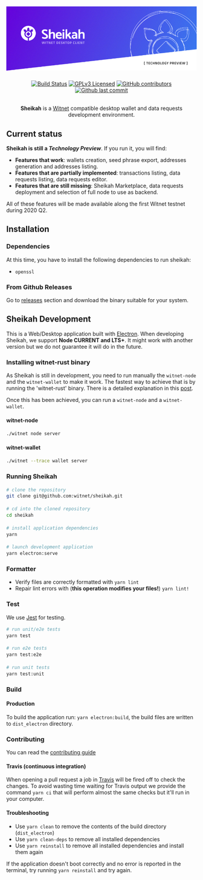 <div align="center">
    <h1><img src="https://raw.githubusercontent.com/witnet/sheikah/master/.github/header.png" alt="Sheikah"/></a></h1>
    <a href="https://travis-ci.com/witnet/sheikah"><img src="https://travis-ci.com/witnet/sheikah.svg?branch=master" alt="Build Status" /></a>
    <a href="https://github.com/witnet/sheikah/blob/master/LICENSE"><img src="https://img.shields.io/github/license/witnet/sheikah.svg" alt="GPLv3 Licensed" /></a>
    <a href="https://github.com/witnet/sheikah/graphs/contributors"><img src="https://img.shields.io/github/contributors/witnet/sheikah.svg" alt="GitHub contributors" /></a>
    <a href="https://github.com/witnet/sheikah/commits/dev"><img src="https://img.shields.io/github/last-commit/witnet/sheikah.svg" alt="Github last commit" /></a>
    <br /><br />
    <p><strong>Sheikah</strong> is a <a href="https://witnet.io/">Witnet</a> compatible desktop wallet and data requests development environment.</p>
</div>

## Current status

**Sheikah is still a *Technology Preview***. If you run it, you will find:

- **Features that work**: wallets creation, seed phrase export, addresses generation and addresses listing.
- **Features that are partially implemented**: transactions listing, data requests listing, data requests editor.
- **Features that are still missing**: Sheikah Marketplace, data requests deployment and selection of full node to use as backend.

All of these features will be made available along the first Witnet testnet during 2020 Q2.

## Installation

### Dependencies

At this time, you have to install the following dependencies to run sheikah:

- `openssl`

### From Github Releases

Go to [releases](https://github.com/witnet/sheikah/releases) section and download the binary suitable for your system.

## Sheikah Development

This is a Web/Desktop application built with [Electron](https://electronjs.org/). When developing Sheikah, we support **Node CURRENT and LTS+**. It might work with another version but we do not guarantee it will do in the future.

### Installing witnet-rust binary

As Sheikah is still in development, you need to run manually the `witnet-node` and the `witnet-wallet` to make it work. The fastest way to achieve that is by running the 'witnet-rust' binary. There is a detailed explanation in this [post](https://medium.com/witnet/how-to-run-a-full-node-on-the-witnet-testnet-911986b8add3).

Once this has been achieved, you can run a `witnet-node` and a `witnet-wallet`.

#### witnet-node

```bash
./witnet node server
```

#### witnet-wallet

```bash
./witnet --trace wallet server
```

### Running Sheikah

``` bash
# clone the repository
git clone git@github.com:witnet/sheikah.git

# cd into the cloned repository
cd sheikah

# install application dependencies
yarn

# launch development application
yarn electron:serve
```

### Formatter

* Verify files are correctly formatted with `yarn lint`
* Repair lint errors with (**this operation modifies your files!**) `yarn lint!`

### Test

We use [Jest](https://facebook.github.io/jest/) for testing.

``` bash
# run unit/e2e tests
yarn test

# run e2e tests
yarn test:e2e

# run unit tests
yarn test:unit
```

### Build

#### Production

To build the application run: `yarn electron:build`, the build files are written to `dist_electron` directory.

### Contributing

You can read the [contributing guide](https://github.com/witnet/sheikah/blob/master/.github/CONTRIBUTING.md)

#### Travis (continuous integration)

When opening a pull request a job in [Travis](https://travis-ci.com/) will be fired off to check the changes. To avoid wasting time waiting for Travis output we provide the command `yarn ci` that will perform almost the same checks but it'll run in your computer.

#### Troubleshooting

* Use `yarn clean` to remove the contents of the build directory (`dist_electron`)
* Use `yarn clean-deps` to remove all installed dependencies
* Use `yarn reinstall` to remove all installed dependencies and install them again

If the application doesn't boot correctly and no error is reported in the terminal, try running `yarn reinstall` and try again.


